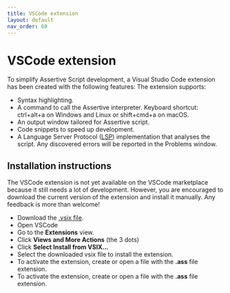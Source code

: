 ```yaml
---
title: VSCode extension
layout: default
nav_order: 60
---
```


# VSCode extension
To simplify Assertive Script development, a Visual Studio Code extension has been created with the following features:
The extension supports:
- Syntax highlighting.
- A command to call the Assertive interpreter. Keyboard shortcut: ctrl+alt+a on Windows and Linux or shift+cmd+a on macOS.
- An output window tailored for Assertive script.
- Code snippets to speed up development.
- A Language Server Protocol ([LSP](https://microsoft.github.io/language-server-protocol/)) implementation that analyses the script. Any discovered errors will be reported in the Problems window.

## Installation instructions
The VSCode extension is not yet available on the VSCode marketplace because it still needs a lot of development.
However, you are encouraged to download the current version of the extension and install it manually. Any feedback is more than welcome!

- Download the [.vsix file](https://drive.google.com/file/d/1H9i0Fu63HWK8lHtEwxHai8QcJOiG3jh7/view?usp=sharing).
- Open VSCode
- Go to the **Extensions** view.
- Click **Views and More Actions** (the 3 dots)
- Click **Select Install from VSIX...**
- Select the downloaded vsix file to install the extension.
- To activate the extension, create or open a file with the **.ass** file extension.
- To activate the extension, create or open a file with the **.ass** file extension.